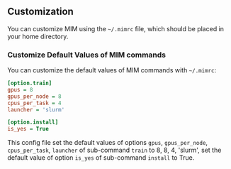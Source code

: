 ## Customization

You can customize MIM using the `~/.mimrc` file, which should be placed in your home directory.

### Customize Default Values of MIM commands

You can customize the default values of MIM commands with `~/.mimrc`:

```ini
[option.train]
gpus = 8
gpus_per_node = 8
cpus_per_task = 4
launcher = 'slurm'

[option.install]
is_yes = True
```

This config file set the default values of options `gpus`, `gpus_per_node`, `cpus_per_task`, `launcher` of sub-command `train` to 8, 8, 4, 'slurm', set the default value of option `is_yes` of sub-command `install` to True.
